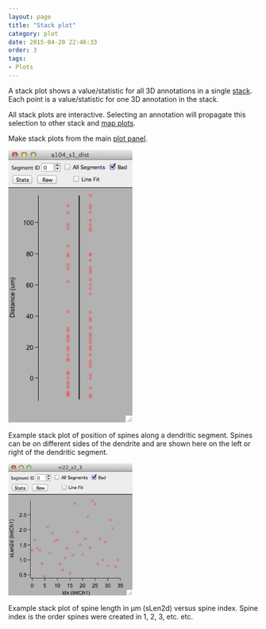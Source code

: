 ```yaml
---
layout: page
title: "Stack plot"
category: plot
date: 2015-04-20 22:46:33
order: 3
tags:
- Plots
---
```


A stack plot shows a value/statistic for all 3D annotations in a single [stack][2]. Each point is a value/statistic for one 3D annotation in the stack.

All stack plots are interactive. Selecting an annotation will propagate this selection to other stack and [map plots][3].

Make stack plots from the main [plot panel][1].

<IMG class="img-float-left" SRC="../images/mm3/mm3-stack1-plot.png" WIDTH="250">

Example stack plot of position of spines along a dendritic segment. Spines can be on different sides of the dendrite and are shown here on the left or right of the dendritic segment.

<div class="print-page-break"></div>
<IMG class="img-float-left" SRC="../images/mm3/mm3-stack-plot.png" WIDTH="250">

Example stack plot of spine length in &mu;m (sLen2d) versus spine index. Spine index is the order spines were created in 1, 2, 3, etc. etc.

[1]: /mapmanager/plot-panel/
[2]: /mapmanager/stack/
[3]: /mapmanager/map-plot/

<div class="print-page-break"></div>
